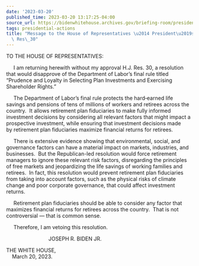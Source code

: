 ```yaml
---
date: '2023-03-20'
published_time: 2023-03-20 13:17:25-04:00
source_url: https://bidenwhitehouse.archives.gov/briefing-room/presidential-actions/2023/03/20/message-to-the-house-of-representatives-presidents-veto-of-h-j-res-30/
tags: presidential-actions
title: "Message to the House of Representatives \u2014 President\u2019s Veto of H.J.\
  \ Res\_30"
---
```

 
TO THE HOUSE OF REPRESENTATIVES:  
  
     I am returning herewith without my approval H.J. Res. 30,
a resolution that would disapprove of the Department of Labor’s final
rule titled “Prudence and Loyalty in Selecting Plan Investments and
Exercising Shareholder Rights.”

     The Department of Labor’s final rule protects the hard‑earned life
savings and pensions of tens of millions of workers and retirees across
the country.  It allows retirement plan fiduciaries to make fully
informed investment decisions by considering all relevant factors that
might impact a prospective investment, while ensuring that investment
decisions made by retirement plan fiduciaries maximize financial returns
for retirees.

     There is extensive evidence showing that environmental, social, and
governance factors can have a material impact on markets, industries,
and businesses.  But the Republican-led resolution would force
retirement managers to ignore these relevant risk factors, disregarding
the principles of free markets and jeopardizing the life savings of
working families and retirees.  In fact, this resolution would prevent
retirement plan fiduciaries from taking into account factors, such as
the physical risks of climate change and poor corporate governance, that
could affect investment returns. 

     Retirement plan fiduciaries should be able to consider any factor
that maximizes financial returns for retirees across the country.  That
is not controversial — that is common sense.  
  
     Therefore, I am vetoing this resolution.

                             JOSEPH R. BIDEN JR.

THE WHITE HOUSE,  
    March 20, 2023.
